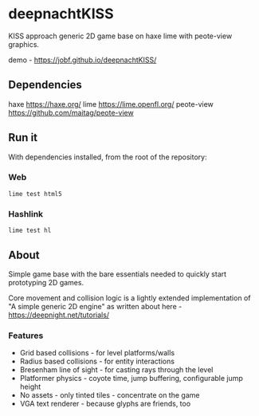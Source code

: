# deepnachtKISS

KISS approach generic 2D game base on haxe lime with peote-view graphics.

demo - https://jobf.github.io/deepnachtKISS/

## Dependencies

haxe https://haxe.org/
lime https://lime.openfl.org/
peote-view https://github.com/maitag/peote-view

## Run it

With dependencies installed, from the root of the repository:

### Web

```terminal
lime test html5
```

### Hashlink

```terminal
lime test hl
```

## About

Simple game base with the bare essentials needed to quickly start prototyping 2D games.

Core movement and collision logic is a lightly extended implementation of "A simple generic 2D engine" as written about here - https://deepnight.net/tutorials/

### Features

 - Grid based collisions - for level platforms/walls
 - Radius based collisions - for entity interactions
 - Bresenham line of sight - for casting rays through the level
 - Platformer physics - coyote time, jump buffering, configurable jump height
 - No assets - only tinted tiles - concentrate on the game
 - VGA text renderer - because glyphs are friends, too
